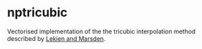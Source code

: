 # nptricubic
Vectorised implementation of the the tricubic interpolation method described by [Lekien and Marsden](https://doi.org/10.1002/nme.1296).
